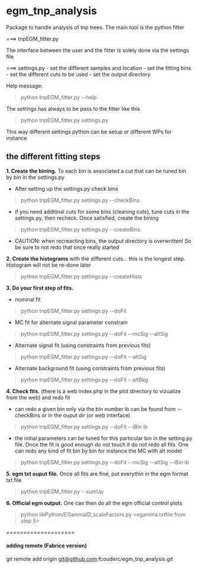 # egm_tnp_analysis


Package to handle analysis of tnp trees. The main tool is the python fitter

   ===> tnpEGM_fitter.py

The interface between the user and the fitter is solely done via the settings file

   ===> settings.py
   	- set the different samples and location
	- set the fitting bins
	- set the different cuts to be used
	- set the output directory

Help message:
>    python tnpEGM_fitter.py --help 

The settings has always to be pass to the fitter like this
>    python tnpEGM_fitter.py settings.py

This way different settings python can be setup or different WPs for instance


## the different fitting steps

**1. Create the bining.** To each bin is associated a cut that can be tuned bin by bin in the settings.py
   * After setting up the settings.py check bins 

>   python tnpEGM_fitter.py settings.py  --checkBins
   
   * if  you need additinal cuts for some bins (cleaning cuts), tune cuts in the settings.py, then recheck. 
     Once satisfied, create the bining

>   python tnpEGM_fitter.py settings.py  --createBins

   * CAUTION: when recreacting bins, the output directory is overwritten! So be sure to not redo that once really started

**2. Create the histograms** with the different cuts... this is the longest step. Histogram will not be re-done later
   
>   python tnpEGM_fitter.py settings.py --createHists

**3. Do your first step of fits.**
   * nominal fit
   
>   python tnpEGM_fitter.py settings.py --doFit
   
   * MC fit for alternate signal parameter constrain 
   
>   python tnpEGM_fitter.py settings.py --doFit --mcSig --altSig

   * Alternate signal fit (using constraints from previous fits)
   
>   python tnpEGM_fitter.py settings.py --doFit  --altSig

   * Alternate background fit (using constraints from previous fits)
   
>   python tnpEGM_fitter.py settings.py --doFit  --altBkg

**4. Check fits.** (there is a web index.php in the plot directory to vizualize from the web) and redo fit
   * can redo a given bin only via 
     the bin number ib can be found from --checkBins or in the ouput dir (or web interface)

>   python tnpEGM_fitter.py settings.py --doFit --iBin ib
   
   * the initial parameters can be tuned for this particular bin in the setting.py file. 
      Once the fit is good enough do not touch it do not redo all fits.
      One can redo any kind of fit bin by bin for instance the MC with alt model

>   python tnpEGM_fitter.py settings.py --doFit --mcSig --altSig --iBin ib

**5. egm txt ouput file.** Once all fits are fine, put everythin in the egm format txt file

>   python tnpEGM_fitter.py --sumUp
   
**6. Official egm output.** One can then do all the egm official control plots

>  python libPython/EGammaID_scaleFactors.py  <egamma.txtfile from step 5>


====================
   


#### adding remote (Fabrice version)
git remote add origin git@github.com:fcouderc/egm_tnp_analysis.git